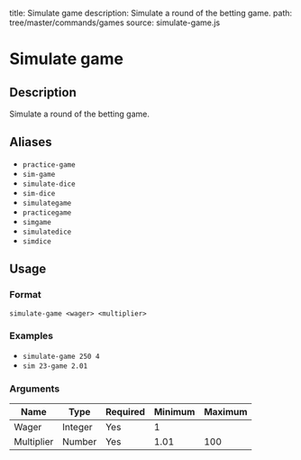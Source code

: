 title: Simulate game
description: Simulate a round of the betting game.
path: tree/master/commands/games
source: simulate-game.js

# Simulate game

## Description

Simulate a round of the betting game.

## Aliases

* `practice-game`
* `sim-game`
* `simulate-dice`
* `sim-dice`
* `simulategame`
* `practicegame`
* `simgame`
* `simulatedice`
* `simdice`

## Usage

### Format

`simulate-game <wager> <multiplier>`

### Examples

* `simulate-game 250 4`
* `sim 23-game 2.01`

### Arguments

| Name       | Type    | Required | Minimum | Maximum |
|------------|---------|----------|---------|---------|
| Wager      | Integer | Yes      | 1       |         |
| Multiplier | Number  | Yes      | 1.01    | 100     |
